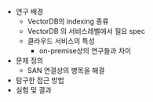 
- 연구 배경
	- VectorDB의 indexing 종류
	- VectorDB 의 서비스레벨에서 필요 spec
	- 클라우드 서비스의 특성
		- on-premise상의 연구들과 차이
- 문제 정의 
	- SAN 연결상의 병목을 해결
- 탐구한 접근 방법
- 실험 및 결과
